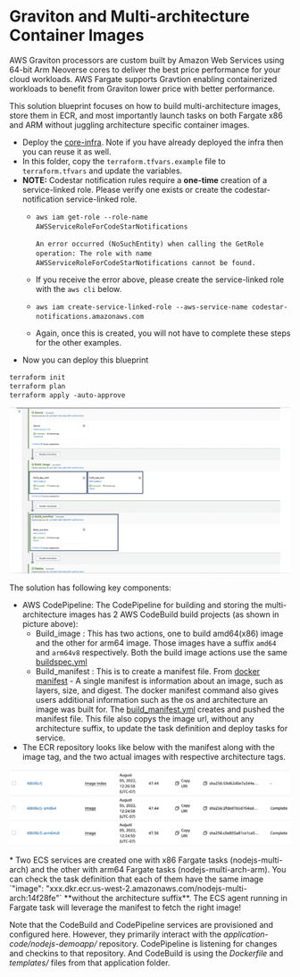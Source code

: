# Graviton and Multi-architecture Container Images

AWS Graviton processors are custom built by Amazon Web Services using 64-bit Arm Neoverse cores to deliver the best price performance for your cloud workloads. AWS Fargate supports Gravtion enabling containerized workloads to benefit from Graviton lower price with better performance. 

This solution blueprint focuses on how to build multi-architecture images, store them in ECR, and most importantly launch tasks on both Fargate x86 and ARM without juggling architecture specific container images.

* Deploy the [core-infra](../core-infra/README.md). Note if you have already deployed the infra then you can reuse it as well.
* In this folder, copy the `terraform.tfvars.example` file to `terraform.tfvars` and update the variables.
* **NOTE:** Codestar notification rules require a **one-time** creation of a service-linked role. Please verify one exists or create the codestar-notification service-linked role. 
  * `aws iam get-role --role-name AWSServiceRoleForCodeStarNotifications`

    ```An error occurred (NoSuchEntity) when calling the GetRole operation: The role with name AWSServiceRoleForCodeStarNotifications cannot be found.```
  *  If you receive the error above, please create the service-linked role with the `aws cli` below.
  * `aws iam create-service-linked-role --aws-service-name codestar-notifications.amazonaws.com`
  * Again, once this is created, you will not have to complete these steps for the other examples.  
* Now you can deploy this blueprint
```shell
terraform init
terraform plan
terraform apply -auto-approve
```
<p align="center">
  <img src="../../docs/multi-arch-pipeline.png"/>
</p>

The solution has following key components:
* AWS CodePipeline: The CodePipeline for building and storing the multi-architecture images has 2 AWS CodeBuild build projects (as shown in picture above): 
    * Build_image : This has two actions, one to build amd64(x86) image and the other for arm64 image. Those images have a suffix `amd64` and `arm64v8` respectively. Both the build image actions use the same [buildspec.yml](../../application-code/nodejs-demoapp/templates/buildspec.yml)
    * Build_manifest : This is to create a manifest file. From [docker manifest](https://docs.docker.com/engine/reference/commandline/manifest/) - A single manifest is information about an image, such as layers, size, and digest. The docker manifest command also gives users additional information such as the os and architecture an image was built for. The [build_manifest.yml](../../application-code/nodejs-demoapp/templates/buildspec_manifest.yml) creates and pushed the manifest file. This file also copys the image url, without any architecture suffix, to update the task definition and deploy tasks for service. 
* The ECR repository looks like below with the manifest along with the image tag, and the two actual images with respective architecture tags. 
 <p align="center">
  <img src="../../docs/multi-arch-ecr.png"/>
</p>
* Two ECS services are created one with x86 Fargate tasks (nodejs-multi-arch) and the other with arm64 Fargate tasks (nodejs-multi-arch-arm). You can check the task definition that each of them have the same image `"image": "xxx.dkr.ecr.us-west-2.amazonaws.com/nodejs-multi-arch:14f28fe"` **without the architecture suffix**. The ECS agent running in Fargate task will leverage the manifest to fetch the right image! 

Note that the CodeBuild and CodePipeline services are provisioned and configured here. However, they primarily interact with the *application-code/nodejs-demoapp/* repository. CodePipeline is listening for changes and checkins to that repository. And CodeBuild is using the *Dockerfile* and *templates/* files from that application folder.

